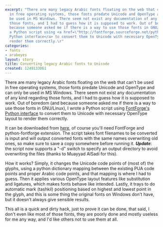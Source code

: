 ```yaml
---
excerpt: "There are many legacy Arabic fonts floating on the web that can't be used
  in free operating systems, those fonts predate Unicode and OpenType and can only
  be used in MS Windows. There seem not exist any documentation of any kind regarding
  those fonts, and I had to guess how it is supposed to work. Out of boredom (and
  because someone asked me if there is a way to use those fonts in GNU/Linux), I wrote
  a Python script using <a href=\"http://fontforge.sourceforge.net/python.html\">FontForge's
  Python interface</a> to convert them to Unicode with necessary OpenType layout to
  render them correctly.\r"
categories:
- fonts
- arabeyes
layout: story
title: Converting legacy Arabic fonts to Unicode
created: 1249133061
---
```

There are many legacy Arabic fonts floating on the web that can't be used in free operating systems, those fonts predate Unicode and OpenType and can only be used in MS Windows. There seem not exist any documentation of any kind regarding those fonts, and I had to guess how it is supposed to work. Out of boredom (and because someone asked me if there is a way to use those fonts in GNU/Linux), I wrote a Python script using <a href="http://fontforge.sourceforge.net/python.html">FontForge's Python interface</a> to convert them to Unicode with necessary OpenType layout to render them correctly.

It can be downloaded from <a href="http://svn.arabeyes.org/viewvc/art/khotot/tools/legacy2opentype.py?view=markup">here</a>, of course you'll need FontForge and python-fontforge extension. The script takes font filenames to be converted is input and will output converted fonts with the same names overwriting old ones, so make sure to save a copy somewhere before running it. <em><strong>Update</strong></em>: the script now supports a "-d" switch to specify an output directory to avoid overwriting the files (thanks to Muayyad AlSadi for this).

How it works? Simply, it changes the Unicode code points of (most of) the glyphs, using a python dictionary mapping between the existing PUA code points and proper Arabic code points, and that mapping is where I had to guess. Then it applies various OpenType layout features like substitution and ligatures, which makes fonts behave like intended. Lastly, it trays to do automatic mark (tashkil) positioning based on highest and lowest point in the glyph, and this is some thing the original fonts on Windows don't have, but it doesn't always give sensible results.

This all is a quick and dirty hack, just to prove it can be done, that said, I don't even like most of those fonts, they are poorly done and mostly useless for me any way, and I'd like others not to use them at all.
